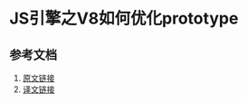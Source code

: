 # JS引擎之V8如何优化prototype

## 参考文档

1. [原文链接](https://mathiasbynens.be/notes/prototypes)
2. [译文链接](https://hijiangtao.github.io/2018/08/21/Prototypes/)
